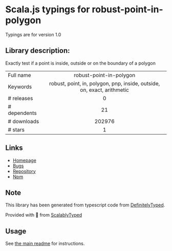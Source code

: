 
# Scala.js typings for robust-point-in-polygon

Typings are for version 1.0

## Library description:
Exactly test if a point is inside, outside or on the boundary of a polygon

|                    |                 |
| ------------------ | :-------------: |
| Full name          | robust-point-in-polygon |
| Keywords           | robust, point, in, polygon, pnp, inside, outside, on, exact, arithmetic |
| # releases         | 0 |
| # dependents       | 21 |
| # downloads        | 202976 |
| # stars            | 1 |

## Links
- [Homepage](https://github.com/mikolalysenko/robust-point-in-polygon)
- [Bugs](https://github.com/mikolalysenko/robust-point-in-polygon/issues)
- [Repository](https://github.com/mikolalysenko/robust-point-in-polygon)
- [Npm](https://www.npmjs.com/package/robust-point-in-polygon)
    


## Note
This library has been generated from typescript code from [DefinitelyTyped](https://definitelytyped.org).

Provided with :purple_heart: from [ScalablyTyped](https://github.com/oyvindberg/ScalablyTyped)

## Usage
See [the main readme](../../readme.md) for instructions.


